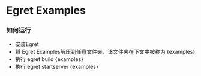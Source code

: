 Egret Examples
==============

### 如何运行
* 安装Egret
* 将 Egret Examples解压到任意文件夹，该文件夹在下文中被称为 {examples}
* 执行 egret build {examples}
* 执行 egret startserver {examples}
